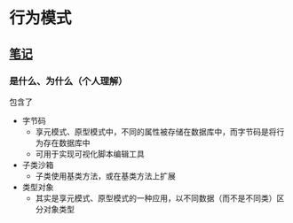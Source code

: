 # 行为模式

## [笔记](https://www.aaronyard.top/behavioral-patterns.html)

### 是什么、为什么（个人理解）

包含了

- 字节码
  - 享元模式、原型模式中，不同的属性被存储在数据库中，而字节码是将行为存在数据库中
  - 可用于实现可视化脚本编辑工具
- 子类沙箱
  - 子类使用基类方法，或在基类方法上扩展
- 类型对象
  - 其实是享元模式、原型模式的一种应用，以不同数据（而不是不同类）区分对象类型

